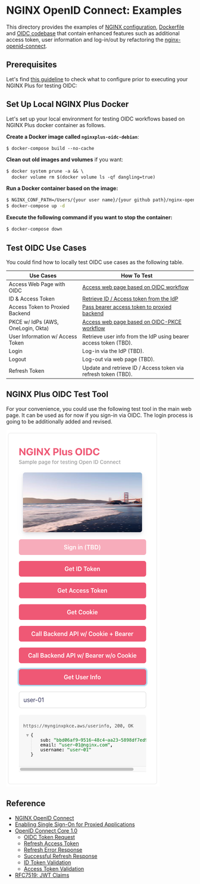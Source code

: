 # NGINX OpenID Connect: Examples

This directory provides the examples of [NGINX configuration](./build-context/nginx/conf.d), [Dockerfile](./docker/nginxplus-debian/Dockerfile) and [OIDC codebase](./build-context/nginx/conf.d/oidc.js) that contain enhanced features such as additional access token, user information and log-in/out by refactoring the [nginx-openid-connect](https://github.com/nginxinc/nginx-openid-connect).


## Prerequisites
Let's find [this guideline](./docs/prerequisites.md) to check what to configure prior to executing your NGINX Plus for testing OIDC:


## Set Up Local NGINX Plus Docker
Let's set up your local environment for testing OIDC workflows based on NGINX Plus docker container as follows.

**Create a Docker image called `nginxplus-oidc-debian`**:
```
$ docker-compose build --no-cache
```

**Clean out old images and volumes** if you want:
```
$ docker system prune -a && \
  docker volume rm $(docker volume ls -qf dangling=true)
```

**Run a Docker container based on the image:**
```bash
$ NGINX_CONF_PATH=/Users/{your user name}/{your github path}/nginx-openid-connect/examples/context/nginx/conf.d
$ docker-compose up -d
```

**Execute the following command if you want to stop the container:**
```bash
$ docker-compose down
```

## Test OIDC Use Cases
You could find how to locally test OIDC use cases as the following table.

Use Cases                          | How To Test
-----------------------------------|-----------------------------------------------
Access Web Page with OIDC          | [Access web page based on OIDC workflow](./use-case/01-access-web-and-tokens/README.md#access-web-page-with-nginx-oidc)
ID & Access Token                  | [Retrieve ID / Access token from the IdP](./use-case/01-access-web-and-tokens/README.md#query-current-sessions)
Access Token to Proxied Backend    | [Pass bearer access token to proxied backend](./use-case/01-access-web-and-tokens/README.md#call-proxied-backend-service-with-access-token)
PKCE w/ IdPs (AWS, OneLogin, Okta) | [Access web page based on OIDC-PKCE workflow](./use-case/02-pkce/README.md)
User Information w/ Access Token   | Retrieve user info from the IdP using bearer access token (TBD).
Login                              | Log-in via the IdP (TBD).
Logout                             | Log-out via web page (TBD).
Refresh Token                      | Update and retrieve ID / Access token via refresh token (TBD).

## NGINX Plus OIDC Test Tool
For your convenience, you could use the following test tool in the main web page. It can be used as for now if you sign-in via OIDC. The login process is going to be additionally added and revised.

![](./img/nginx-oidc-test-tool.png)

## Reference
- [NGINX OpenID Connect](https://github.com/shawnhankim/nginx-openid-connect)
- [Enabling Single Sign-On for Proxied Applications](https://docs.nginx.com/nginx/deployment-guides/single-sign-on/)
- [OpenID Connect Core 1.0](https://openid.net/specs/openid-connect-core-1_0.html)
  - [OIDC Token Request](http://openid.net/specs/openid-connect-core-1_0.html#TokenRequest)
  - [Refresh Access Token](https://openid.net/specs/openid-connect-core-1_0.html#RefreshingAccessToken)
  - [Refresh Error Response](https://openid.net/specs/openid-connect-core-1_0.html#RefreshErrorResponse)
  - [Successful Refresh Response](https://openid.net/specs/openid-connect-core-1_0.html#RefreshTokenResponse)
  - [ID Token Validation](https://openid.net/specs/openid-connect-core-1_0.html#IDTokenValidation)
  - [Access Token Validation](https://openid.net/specs/openid-connect-core-1_0.html#CodeFlowTokenValidation)
- [RFC7519: JWT Claims](https://datatracker.ietf.org/doc/html/rfc7519#page-8)
